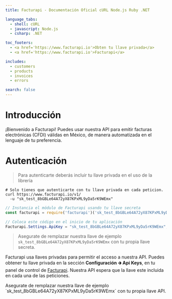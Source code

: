 ```yaml
---
title: Facturapi - Documentación Oficial cURL Node.js Ruby .NET

language_tabs:
  - shell: cURL
  - javascript: Node.js
  - csharp: .NET

toc_footers:
  - <a href='https://www.facturapi.io'>Obten tu llave privada</a>
  - <a href='https://www.facturapi.io'>Facturapi</a>

includes:
  - customers
  - products
  - invoices
  - errors

search: false
---
```


# Introducción

¡Bienvenido a Facturapi! Puedes usar nuestra API para emitir facturas electrónicas (CFDI) válidas en México, de manera automatizada en el lenguaje de tu preferencia.

# Autenticación

> Para autenticarte deberás incluir tu llave privada en el uso de la librería

```shell
# Solo tienes que autenticarte con tu llave privada en cada peticion.
curl https://www.facturapi.io/v1/
  -u "sk_test_8bGBLe64A72yX87KPxML9yDa5rK9WEmx"
```

```javascript
// Instancia el módulo de Facturapi usando tu llave secreta
const facturapi = require('facturapi')('sk_test_8bGBLe64A72yX87KPxML9yDa5rK9WEmx');
```

```csharp
// Coloca este código en el inicio de tu aplicación
Facturapi.Settings.ApiKey = "sk_test_8bGBLe64A72yX87KPxML9yDa5rK9WEmx";
```

> Asegurate de remplazar nuestra llave de ejemplo `sk_test_8bGBLe64A72yX87KPxML9yDa5rK9WEmx` con tu propia llave secreta.

Facturapi usa llaves privadas para permitir el acceso a nuestra API. Puedes obtener tu llave privada en la sección **Configuración 🡲 Api Keys**, en tu panel de control de [Facturapi](https://www.facturapi.io).
Nuestra API espera que la llave este incluida en cada una de las peticiones.

<aside class="notice">
Asegurate de remplazar nuestra llave de ejemplo `sk_test_8bGBLe64A72yX87KPxML9yDa5rK9WEmx` con tu propia llave API.
</aside>